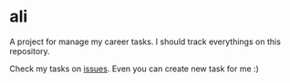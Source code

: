 # ali
A project for manage my career tasks. I should track everythings on this repository.

Check my tasks on [issues](https://github.com/alirezaarzehgar/ali/issues).
Even you can create new task for me :)
